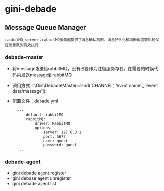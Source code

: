 gini-debade
===========

## Message Queue Manager

    rabbitMQ server：rabbitMQ服务器提供了消息确认机制、消息持久化和均衡调度等机制保证消息队列有效执行

### debade-master
* 将message发送给rabbitMQ，没有必要作为驻留服务存在，在需要的时候代码内发送message到rabbitMQ
* 调用方式：\Gini\Debade\Master::send(‘CHANNEL’, ‘event name’[, ‘event data/message’]);
* 配置文件：debade.yml
        
        ---
            default: rabbitMQ
            rabbitMQ:
                driver: RabbitMQ
                options:
                    server: 127.0.0.1
                    port: 5672
                    user: guest
                    password: guest
        ...

### debade-agent
* gini debade agent register
* gini debase agent unregister
* gini debade agent list 

